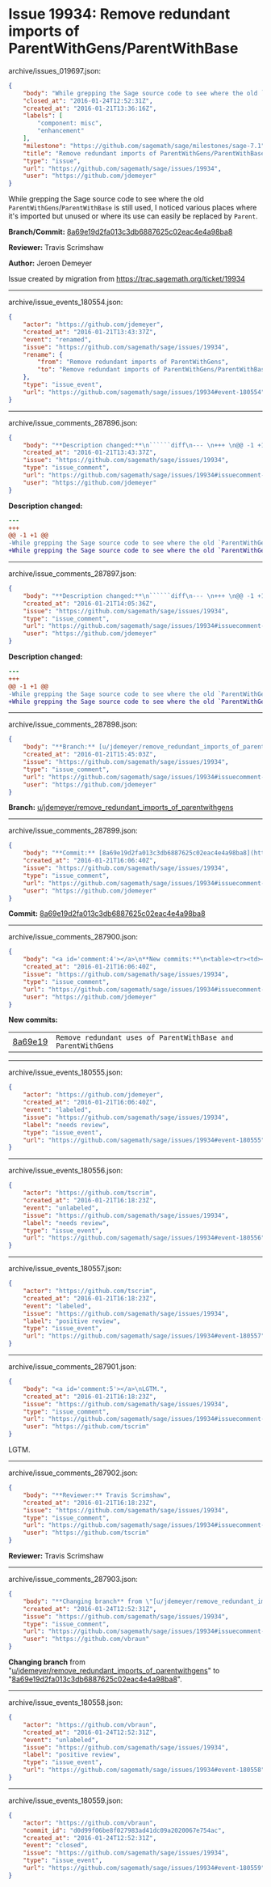 # Issue 19934: Remove redundant imports of ParentWithGens/ParentWithBase

archive/issues_019697.json:
```json
{
    "body": "While grepping the Sage source code to see where the old `ParentWithGens`/`ParentWithBase` is still used, I noticed various places where it's imported but unused or where its use can easily be replaced by `Parent`.\n\n**Branch/Commit:** [8a69e19d2fa013c3db6887625c02eac4e4a98ba8](https://github.com/sagemath/sagetrac-mirror/commit/8a69e19d2fa013c3db6887625c02eac4e4a98ba8)\n\n**Reviewer:** Travis Scrimshaw\n\n**Author:** Jeroen Demeyer\n\nIssue created by migration from https://trac.sagemath.org/ticket/19934\n\n",
    "closed_at": "2016-01-24T12:52:31Z",
    "created_at": "2016-01-21T13:36:16Z",
    "labels": [
        "component: misc",
        "enhancement"
    ],
    "milestone": "https://github.com/sagemath/sage/milestones/sage-7.1",
    "title": "Remove redundant imports of ParentWithGens/ParentWithBase",
    "type": "issue",
    "url": "https://github.com/sagemath/sage/issues/19934",
    "user": "https://github.com/jdemeyer"
}
```
While grepping the Sage source code to see where the old `ParentWithGens`/`ParentWithBase` is still used, I noticed various places where it's imported but unused or where its use can easily be replaced by `Parent`.

**Branch/Commit:** [8a69e19d2fa013c3db6887625c02eac4e4a98ba8](https://github.com/sagemath/sagetrac-mirror/commit/8a69e19d2fa013c3db6887625c02eac4e4a98ba8)

**Reviewer:** Travis Scrimshaw

**Author:** Jeroen Demeyer

Issue created by migration from https://trac.sagemath.org/ticket/19934





---

archive/issue_events_180554.json:
```json
{
    "actor": "https://github.com/jdemeyer",
    "created_at": "2016-01-21T13:43:37Z",
    "event": "renamed",
    "issue": "https://github.com/sagemath/sage/issues/19934",
    "rename": {
        "from": "Remove redundant imports of ParentWithGens",
        "to": "Remove redundant imports of ParentWithGens/ParentWithBase"
    },
    "type": "issue_event",
    "url": "https://github.com/sagemath/sage/issues/19934#event-180554"
}
```



---

archive/issue_comments_287896.json:
```json
{
    "body": "**Description changed:**\n``````diff\n--- \n+++ \n@@ -1 +1 @@\n-While grepping the Sage source code to see where the old `ParentWithGens` is still used, I noticed various places where it's imported but unused.\n+While grepping the Sage source code to see where the old `ParentWithGens`/`ParentWithBase` is still used, I noticed various places where it's imported but unused.\n``````\n",
    "created_at": "2016-01-21T13:43:37Z",
    "issue": "https://github.com/sagemath/sage/issues/19934",
    "type": "issue_comment",
    "url": "https://github.com/sagemath/sage/issues/19934#issuecomment-287896",
    "user": "https://github.com/jdemeyer"
}
```

**Description changed:**
``````diff
--- 
+++ 
@@ -1 +1 @@
-While grepping the Sage source code to see where the old `ParentWithGens` is still used, I noticed various places where it's imported but unused.
+While grepping the Sage source code to see where the old `ParentWithGens`/`ParentWithBase` is still used, I noticed various places where it's imported but unused.
``````




---

archive/issue_comments_287897.json:
```json
{
    "body": "**Description changed:**\n``````diff\n--- \n+++ \n@@ -1 +1 @@\n-While grepping the Sage source code to see where the old `ParentWithGens`/`ParentWithBase` is still used, I noticed various places where it's imported but unused.\n+While grepping the Sage source code to see where the old `ParentWithGens`/`ParentWithBase` is still used, I noticed various places where it's imported but unused or where its use can easily be replaced by `Parent`.\n``````\n",
    "created_at": "2016-01-21T14:05:36Z",
    "issue": "https://github.com/sagemath/sage/issues/19934",
    "type": "issue_comment",
    "url": "https://github.com/sagemath/sage/issues/19934#issuecomment-287897",
    "user": "https://github.com/jdemeyer"
}
```

**Description changed:**
``````diff
--- 
+++ 
@@ -1 +1 @@
-While grepping the Sage source code to see where the old `ParentWithGens`/`ParentWithBase` is still used, I noticed various places where it's imported but unused.
+While grepping the Sage source code to see where the old `ParentWithGens`/`ParentWithBase` is still used, I noticed various places where it's imported but unused or where its use can easily be replaced by `Parent`.
``````




---

archive/issue_comments_287898.json:
```json
{
    "body": "**Branch:** [u/jdemeyer/remove_redundant_imports_of_parentwithgens](https://github.com/sagemath/sagetrac-mirror/tree/u/jdemeyer/remove_redundant_imports_of_parentwithgens)",
    "created_at": "2016-01-21T15:45:03Z",
    "issue": "https://github.com/sagemath/sage/issues/19934",
    "type": "issue_comment",
    "url": "https://github.com/sagemath/sage/issues/19934#issuecomment-287898",
    "user": "https://github.com/jdemeyer"
}
```

**Branch:** [u/jdemeyer/remove_redundant_imports_of_parentwithgens](https://github.com/sagemath/sagetrac-mirror/tree/u/jdemeyer/remove_redundant_imports_of_parentwithgens)



---

archive/issue_comments_287899.json:
```json
{
    "body": "**Commit:** [8a69e19d2fa013c3db6887625c02eac4e4a98ba8](https://github.com/sagemath/sagetrac-mirror/commit/8a69e19d2fa013c3db6887625c02eac4e4a98ba8)",
    "created_at": "2016-01-21T16:06:40Z",
    "issue": "https://github.com/sagemath/sage/issues/19934",
    "type": "issue_comment",
    "url": "https://github.com/sagemath/sage/issues/19934#issuecomment-287899",
    "user": "https://github.com/jdemeyer"
}
```

**Commit:** [8a69e19d2fa013c3db6887625c02eac4e4a98ba8](https://github.com/sagemath/sagetrac-mirror/commit/8a69e19d2fa013c3db6887625c02eac4e4a98ba8)



---

archive/issue_comments_287900.json:
```json
{
    "body": "<a id='comment:4'></a>\n**New commits:**\n<table><tr><td><a href=\"https://github.com/sagemath/sagetrac-mirror/commit/8a69e19d2fa013c3db6887625c02eac4e4a98ba8\">8a69e19</a></td><td><code>Remove redundant uses of ParentWithBase and ParentWithGens</code></td></tr></table>\n",
    "created_at": "2016-01-21T16:06:40Z",
    "issue": "https://github.com/sagemath/sage/issues/19934",
    "type": "issue_comment",
    "url": "https://github.com/sagemath/sage/issues/19934#issuecomment-287900",
    "user": "https://github.com/jdemeyer"
}
```

<a id='comment:4'></a>
**New commits:**
<table><tr><td><a href="https://github.com/sagemath/sagetrac-mirror/commit/8a69e19d2fa013c3db6887625c02eac4e4a98ba8">8a69e19</a></td><td><code>Remove redundant uses of ParentWithBase and ParentWithGens</code></td></tr></table>




---

archive/issue_events_180555.json:
```json
{
    "actor": "https://github.com/jdemeyer",
    "created_at": "2016-01-21T16:06:40Z",
    "event": "labeled",
    "issue": "https://github.com/sagemath/sage/issues/19934",
    "label": "needs review",
    "type": "issue_event",
    "url": "https://github.com/sagemath/sage/issues/19934#event-180555"
}
```



---

archive/issue_events_180556.json:
```json
{
    "actor": "https://github.com/tscrim",
    "created_at": "2016-01-21T16:18:23Z",
    "event": "unlabeled",
    "issue": "https://github.com/sagemath/sage/issues/19934",
    "label": "needs review",
    "type": "issue_event",
    "url": "https://github.com/sagemath/sage/issues/19934#event-180556"
}
```



---

archive/issue_events_180557.json:
```json
{
    "actor": "https://github.com/tscrim",
    "created_at": "2016-01-21T16:18:23Z",
    "event": "labeled",
    "issue": "https://github.com/sagemath/sage/issues/19934",
    "label": "positive review",
    "type": "issue_event",
    "url": "https://github.com/sagemath/sage/issues/19934#event-180557"
}
```



---

archive/issue_comments_287901.json:
```json
{
    "body": "<a id='comment:5'></a>\nLGTM.",
    "created_at": "2016-01-21T16:18:23Z",
    "issue": "https://github.com/sagemath/sage/issues/19934",
    "type": "issue_comment",
    "url": "https://github.com/sagemath/sage/issues/19934#issuecomment-287901",
    "user": "https://github.com/tscrim"
}
```

<a id='comment:5'></a>
LGTM.



---

archive/issue_comments_287902.json:
```json
{
    "body": "**Reviewer:** Travis Scrimshaw",
    "created_at": "2016-01-21T16:18:23Z",
    "issue": "https://github.com/sagemath/sage/issues/19934",
    "type": "issue_comment",
    "url": "https://github.com/sagemath/sage/issues/19934#issuecomment-287902",
    "user": "https://github.com/tscrim"
}
```

**Reviewer:** Travis Scrimshaw



---

archive/issue_comments_287903.json:
```json
{
    "body": "**Changing branch** from \"[u/jdemeyer/remove_redundant_imports_of_parentwithgens](https://github.com/sagemath/sagetrac-mirror/tree/u/jdemeyer/remove_redundant_imports_of_parentwithgens)\" to \"[8a69e19d2fa013c3db6887625c02eac4e4a98ba8](https://github.com/sagemath/sagetrac-mirror/commit/8a69e19d2fa013c3db6887625c02eac4e4a98ba8)\".",
    "created_at": "2016-01-24T12:52:31Z",
    "issue": "https://github.com/sagemath/sage/issues/19934",
    "type": "issue_comment",
    "url": "https://github.com/sagemath/sage/issues/19934#issuecomment-287903",
    "user": "https://github.com/vbraun"
}
```

**Changing branch** from "[u/jdemeyer/remove_redundant_imports_of_parentwithgens](https://github.com/sagemath/sagetrac-mirror/tree/u/jdemeyer/remove_redundant_imports_of_parentwithgens)" to "[8a69e19d2fa013c3db6887625c02eac4e4a98ba8](https://github.com/sagemath/sagetrac-mirror/commit/8a69e19d2fa013c3db6887625c02eac4e4a98ba8)".



---

archive/issue_events_180558.json:
```json
{
    "actor": "https://github.com/vbraun",
    "created_at": "2016-01-24T12:52:31Z",
    "event": "unlabeled",
    "issue": "https://github.com/sagemath/sage/issues/19934",
    "label": "positive review",
    "type": "issue_event",
    "url": "https://github.com/sagemath/sage/issues/19934#event-180558"
}
```



---

archive/issue_events_180559.json:
```json
{
    "actor": "https://github.com/vbraun",
    "commit_id": "d0d99f06be8f027983ad41dc09a2020067e754ac",
    "created_at": "2016-01-24T12:52:31Z",
    "event": "closed",
    "issue": "https://github.com/sagemath/sage/issues/19934",
    "type": "issue_event",
    "url": "https://github.com/sagemath/sage/issues/19934#event-180559"
}
```
